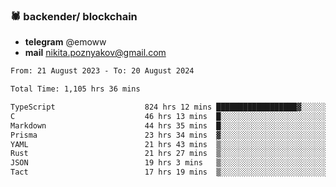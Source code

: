### 🕷 backender/ blockchain
- **telegram** @emoww
- **mail** nikita.poznyakov@gmail.com

<!--START_SECTION:waka-->

```txt
From: 21 August 2023 - To: 20 August 2024

Total Time: 1,105 hrs 36 mins

TypeScript                    824 hrs 12 mins ██████████████████▓░░░░░░   74.49 %
C                             46 hrs 13 mins  █░░░░░░░░░░░░░░░░░░░░░░░░   04.18 %
Markdown                      44 hrs 35 mins  █░░░░░░░░░░░░░░░░░░░░░░░░   04.03 %
Prisma                        23 hrs 34 mins  ▓░░░░░░░░░░░░░░░░░░░░░░░░   02.13 %
YAML                          21 hrs 43 mins  ▒░░░░░░░░░░░░░░░░░░░░░░░░   01.96 %
Rust                          21 hrs 27 mins  ▒░░░░░░░░░░░░░░░░░░░░░░░░   01.94 %
JSON                          19 hrs 3 mins   ▒░░░░░░░░░░░░░░░░░░░░░░░░   01.72 %
Tact                          17 hrs 19 mins  ▒░░░░░░░░░░░░░░░░░░░░░░░░   01.57 %
```

<!--END_SECTION:waka-->





